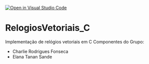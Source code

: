 [![Open in Visual Studio Code](https://classroom.github.com/assets/open-in-vscode-718a45dd9cf7e7f842a935f5ebbe5719a5e09af4491e668f4dbf3b35d5cca122.svg)](https://classroom.github.com/online_ide?assignment_repo_id=11567599&assignment_repo_type=AssignmentRepo)
# RelogiosVetoriais_C
Implementação de relógios vetoriais em C
Componentes do Grupo:
- Charlie Rodrigues Fonseca
- Elana Tanan Sande
